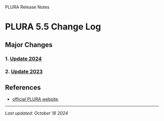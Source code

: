 PLURA Release Notes

# PLURA 5.5 Change Log

## Major Changes

### 1. [Update 2024](https://github.com/qubitsec/plura/blob/main/update/v5.5/ko-2024.md)

### 2. [Update 2023](https://github.com/qubitsec/plura/blob/main/update/v5.5/ko-2023.md)

## References

- [official PLURA website](https://plura.io/).

---

_Last updated: October 16 2024_
